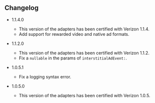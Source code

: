 ## Changelog
 * 1.1.4.0
    * This version of the adapters has been certified with Verizon 1.1.4.
    * Add support for rewarded video and native ad formats.

 * 1.1.2.0
    * This version of the adapters has been certified with Verizon 1.1.2.
    * Fix a `nullable` in the params of `interstitialAdEvent:`.

 * 1.0.5.1
    * Fix a logging syntax error.

 * 1.0.5.0
    * This version of the adapters has been certified with Verizon 1.0.5.
